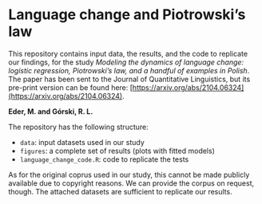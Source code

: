 
# Language change and Piotrowski’s law

This repository contains input data, the results, and the code to replicate our findings, for the study _Modeling the dynamics of language change: logistic regression, Piotrowski’s law, and a handful of examples in Polish_. The paper has been sent to the Journal of Quantitative Linguistics, but its pre-print version can be found here: [https://arxiv.org/abs/2104.06324](https://arxiv.org/abs/2104.06324).

**Eder, M. and Górski, R. L.** 

The repository has the following structure:

* `data`: input datasets used in our study
* `figures`: a complete set of results (plots with fitted models)
* `language_change_code.R`: code to replicate the tests

As for the original coprus used in our study, this cannot be made publicly available due to copyright reasons. We can provide the corpus on request, though. The attached datasets are sufficient to replicate our results. 


